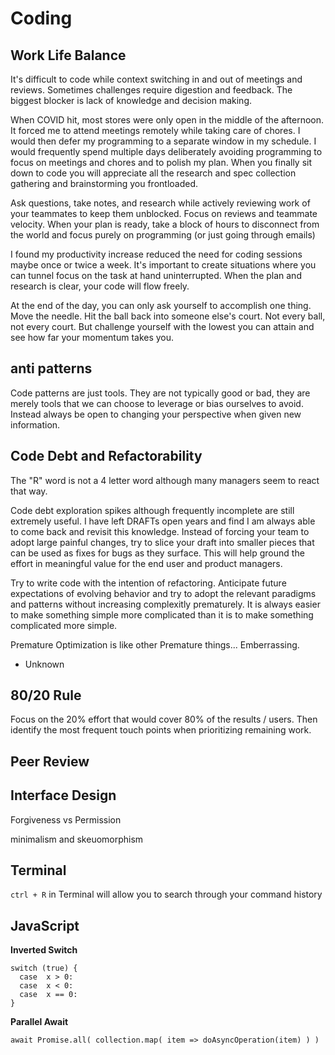 # Coding

## Work Life Balance
It's difficult to code while context switching in and out of meetings and reviews. Sometimes challenges require digestion and feedback. The biggest blocker is lack of knowledge and decision making.

When COVID hit, most stores were only open in the middle of the afternoon. It forced me to attend meetings remotely while taking care of chores. I would then defer my programming to a separate window in my schedule. I would frequently spend multiple days deliberately avoiding programming to focus on meetings and chores and to polish my plan. When you finally sit down to code you will appreciate all the research and spec collection gathering and brainstorming you frontloaded.

Ask questions, take notes, and research while actively reviewing work of your teammates to keep them unblocked. Focus on reviews and teammate velocity. When your plan is ready, take a block of hours to disconnect from the world and focus purely on programming (or just going through emails)

I found my productivity increase reduced the need for coding sessions maybe once or twice a week. It's important to create situations where you can tunnel focus on the task at hand uninterrupted. When the plan and research is clear, your code will flow freely.

At the end of the day, you can only ask yourself to accomplish one thing. Move the needle. Hit the ball back into someone else's court. Not every ball, not every court. But challenge yourself with the lowest you can attain and see how far your momentum takes you.

## anti patterns
Code patterns are just tools. They are not typically good or bad, they are merely tools that we can choose to leverage or bias ourselves to avoid. Instead always be open to changing your perspective when given new information.

## Code Debt and Refactorability
The "R" word is not a 4 letter word although many managers seem to react that way.

Code debt exploration spikes although frequently incomplete are still extremely useful. I have left DRAFTs open years and find I am always able to come back and revisit this knowledge. Instead of forcing your team to adopt large painful changes, try to slice your draft into smaller pieces that can be used as fixes for bugs as they surface. This will help ground the effort in meaningful value for the end user and product managers.

Try to write code with the intention of refactoring. Anticipate future expectations of evolving behavior and try to adopt the relevant paradigms and patterns without increasing complexitly prematurely. It is always easier to make something simple more complicated than it is to make something complicated more simple.

Premature Optimization is like other Premature things... Emberrassing.
- Unknown

## 80/20 Rule
Focus on the 20% effort that would cover 80% of the results / users. Then identify the most frequent touch points when prioritizing remaining work.


## Peer Review

## Interface Design
Forgiveness vs Permission

minimalism and skeuomorphism

## Terminal

`ctrl + R` in Terminal will allow you to search through your command history

## JavaScript

**Inverted Switch**
```
switch (true) {
  case  x > 0:
  case  x < 0:
  case  x == 0:
}
```

**Parallel Await**
```
await Promise.all( collection.map( item => doAsyncOperation(item) ) )
```
